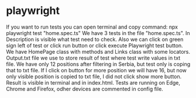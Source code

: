 # playwright

If you want to run tests you can open terminal and copy command:
 npx playwright test "home.spec.ts"
 We have 3 tests in the file "home.spec.ts". In Description is visible what test need to check. Also we can click on green sign left of test or click run button or click execute Playwright test button. We have HomePage class with methods and Links class with some locators. Output.txt file we use to store result of test where test write values in txt file. We have only 12 positions  after filtering in Serbia, but test only is coping that to txt file. If I click on button for more position we will have 16, but now only visible position is copied to txt file, I did not click show more button. Result is visible in terminal and in index.html. Tests are running on Edge, Chrome and Firefox, odher devices are commented in config file.